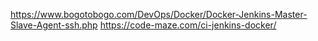 https://www.bogotobogo.com/DevOps/Docker/Docker-Jenkins-Master-Slave-Agent-ssh.php
https://code-maze.com/ci-jenkins-docker/
